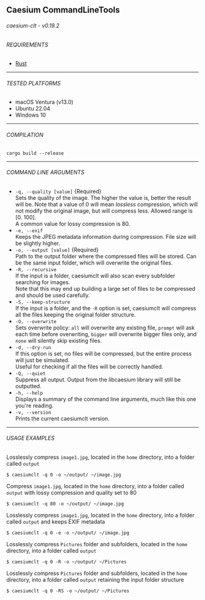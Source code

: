 ## Caesium CommandLineTools
###### caesium-clt - v0.19.2

###### REQUIREMENTS
* [Rust](https://www.rust-lang.org/tools/install)
----------

###### TESTED PLATFORMS
* macOS Ventura (v13.0)
* Ubuntu 22.04
* Windows 10

----------

###### COMPILATION
`cargo build --release`

----------

###### COMMAND LINE ARGUMENTS
- `-q, --quality [value]` {Required}  
  Sets the quality of the image. The higher the value is, better the result will be. Note that a value of 0 will mean
  _lossless_ compression, which will not modify the original image, but will compress less. Allowed range is [0. 100].  
  A common value for lossy compression is 80.
- `-e, --exif`  
  Keeps the JPEG metadata information during compression. File size will be slightly higher.
- `-o, --output [value]` {Required}  
  Path to the output folder where the compressed files will be stored. Can be the same input folder, which will overwrite the original files.
- `-R, --recursive`  
  If the input is a folder, caesiumclt will also scan every subfolder searching for images.  
  Note that this may end up building a large set of files to be compressed and should be used carefully.
- `-S, --keep-structure`  
  If the input is a folder, and the `-R` option is set, caesiumclt will compress all the files keeping the original folder structure.
- `-O, --overwrite`  
  Sets overwrite policy: `all` will overwrite any existing file, `prompt` will ask each time before overwriting, `bigger` will overwrite bigger files only, and `none` will silently skip existing files.
- `-d, --dry-run`  
  If this option is set, no files will be compressed, but the entire process will just be simulated.  
  Useful for checking if all the files will be correctly handled.
- `-Q, --quiet`  
  Suppress all output. Output from the libcaesium library will still be outputted.
- `-h, --help`  
  Displays a summary of the command line arguments, much like this one you're reading.
- `-v, --version`  
  Prints the current caesiumclt version.


----------

###### USAGE EXAMPLES

Losslessly compress ```image1.jpg```, located in the ```home``` directory, into a folder called ```output```
```
$ caesiumclt -q 0 -o ~/output/ ~/image.jpg
```

Compress ```image1.jpg```, located in the ```home``` directory, into a folder called ```output``` with lossy compression and quality set to 80
```
$ caesiumclt -q 80 -o ~/output/ ~/image.jpg
```

Losslessly compress ```image1.jpg```, located in the ```home``` directory, into a folder called ```output``` and keeps EXIF metadata
```
$ caesiumclt -q 0 -e -o ~/output/ ~/image.jpg
```

Losslessly compress ```Pictures``` folder and subfolders, located in the ```home``` directory, into a folder called ```output```
```
$ caesiumclt -q 0 -R -o ~/output/ ~/Pictures
```

Losslessly compress ```Pictures``` folder and subfolders, located in the ```home``` directory, into a folder called ```output``` retaining the input folder structure
```
$ caesiumclt -q 0 -RS -o ~/output/ ~/Pictures
```
